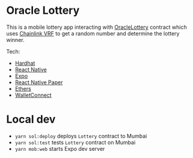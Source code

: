 # Oracle Lottery

This is a mobile lottery app interacting with [OracleLottery](/sol/contracts/OracleLottery.sol) contract which uses [Chainlink VRF](https://docs.chain.link/vrf/v2/introduction) to get a random number and determine the lottery winner.

Tech:

- [Hardhat](https://hardhat.org)
- [React Native](https://reactnative.dev/)
- [Expo](https://expo.dev)
- [React Native Paper](https://reactnativepaper.com)
- [Ethers](https://docs.ethers.org/v5/cookbook/react-native)
- [WalletConnect](https://docs.walletconnect.com/1.0/quick-start/dapps/react-native)

# Local dev

- `yarn sol:deploy` deploys `Lottery` contract to Mumbai
- `yarn sol:test` tests `Lottery` contract on Mumbai
- `yarn mob:web` starts Expo dev server
